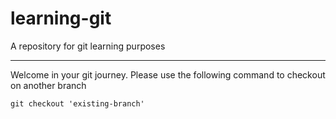 # learning-git

A repository for git learning purposes

---

Welcome in your git journey.
Please use the following command to checkout on another branch

```
git checkout 'existing-branch'
```
